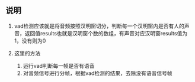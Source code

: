 ## 说明

1. vad检测应该就是将音频按照汉明窗切分，判断每一个汉明窗内是否有人的声音，返回值results也就是汉明窗个数的数组，有声音对应汉明窗results值为1，没有则为0

2. 这里的方法
    1. 运行vad判断每一帧是否有语音
    2. 对音频信号进行分帧，根据vad检测的结果，去除没有语音信号帧
